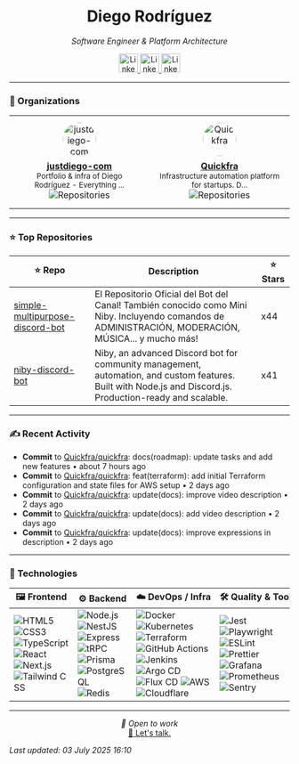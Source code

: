 
<div align="center" style="margin-top: 16px;">
<h1 align="center"><strong>Diego Rodríguez</strong></h1>
<i>Software Engineer & Platform Architecture</i>
<p></p>
  <a href="https://linkedin.com/in/bydiego" target="_blank">
    <img src="https://img.icons8.com/?size=100&id=8808&format=png&color=000000" alt="LinkedIn" height="34">
</a>

<a href="https://youtube.com/@codingwithdew3066" target="_blank">
      <img src="https://img.icons8.com/?size=100&id=55200&format=png&color=000000" alt="LinkedIn" height="34">
</a>

<a href="https://justdiego.com" target="_blank">
    <img src="https://img.icons8.com/?size=100&id=bAmuw2Fk26u0&format=png&color=000000" alt="LinkedIn" height="34">
</a>

</div>

---

### 🏢 Organizations

<table align="center">
  <tr>
    <td><div align="center" style="margin: 10px;">
  <a href="https://github.com/justdiego-com" target="_blank">
    <img src="https://avatars.githubusercontent.com/u/217927933?v=4" width="60" height="60" alt="justdiego-com" style="border-radius: 50%; margin-bottom: 8px;" />
  </a>
  <br>
  <strong><a href="https://github.com/justdiego-com" target="_blank">justdiego-com</a></strong>
  <br>
  <small>Portfolio & infra of Diego Rodríguez - Everything ...</small>
  <br>
  <img src="https://img.shields.io/badge/repos-1-blue?style=flat-square" alt="Repositories" />
</div></td><td><div align="center" style="margin: 10px;">
  <a href="https://github.com/Quickfra" target="_blank">
    <img src="https://avatars.githubusercontent.com/u/218400303?v=4" width="60" height="60" alt="Quickfra" style="border-radius: 50%; margin-bottom: 8px;" />
  </a>
  <br>
  <strong><a href="https://github.com/Quickfra" target="_blank">Quickfra</a></strong>
  <br>
  <small>Infrastructure automation platform for startups. D...</small>
  <br>
  <img src="https://img.shields.io/badge/repos-1-blue?style=flat-square" alt="Repositories" />
</div></td>
  </tr>
</table>

---

### ⭐ Top Repositories

| ⭐ Repo | Description | ⭐ Stars |
|--------|-------------|-------|
| [simple-multipurpose-discord-bot](https://github.com/dewstouh/simple-multipurpose-discord-bot) | El Repositorio Oficial del Bot del Canal! También conocido como Mini Niby. Incluyendo comandos de ADMINISTRACIÓN, MODERACIÓN, MÚSICA... y mucho más! | x44 |
| [niby-discord-bot](https://github.com/dewstouh/niby-discord-bot) | Niby, an advanced Discord bot for community management, automation, and custom features. Built with Node.js and Discord.js. Production-ready and scalable. | x41 |

---

### ✍ Recent Activity


- <strong>Commit</strong> to <a href="https://github.com/Quickfra/quickfra">Quickfra/quickfra</a>: docs(roadmap): update tasks and add new features • about 7 hours ago
- <strong>Commit</strong> to <a href="https://github.com/Quickfra/quickfra">Quickfra/quickfra</a>: feat(terraform): add initial Terraform configuration and state files for AWS setup • 2 days ago
- <strong>Commit</strong> to <a href="https://github.com/Quickfra/quickfra">Quickfra/quickfra</a>: update(docs): improve video description • 2 days ago
- <strong>Commit</strong> to <a href="https://github.com/Quickfra/quickfra">Quickfra/quickfra</a>: update(docs): add video description • 2 days ago
- <strong>Commit</strong> to <a href="https://github.com/Quickfra/quickfra">Quickfra/quickfra</a>: update(docs): improve expressions in description • 2 days ago


---

### 🔨 Technologies

| 🖼️ Frontend                                                                                                                                                                                                                                                                                                                                                                                                                                                                                                                    | ⚙️ Backend                                                                                                                                                                                                                                                                                                                                                                                                                                                                                                                                                                                      | ☁️ DevOps / Infra                                                                                                                                                                                                                                                                                                                                                                                                                                                                                                                                                                                                                                                                                                                                                                                                                | 🛠️ Quality & Tools                                                                                                                                                                                                                                                                                                                                                                                                                                                                                                                                                                                                        |
| ----------------------------------------------------------------------------------------------------------------------------------------------------------------------------------------------------------------------------------------------------------------------------------------------------------------------------------------------------------------------------------------------------------------------------------------------------------------------------------------------------------------------------- | ---------------------------------------------------------------------------------------------------------------------------------------------------------------------------------------------------------------------------------------------------------------------------------------------------------------------------------------------------------------------------------------------------------------------------------------------------------------------------------------------------------------------------------------------------------------------------------------------- | ------------------------------------------------------------------------------------------------------------------------------------------------------------------------------------------------------------------------------------------------------------------------------------------------------------------------------------------------------------------------------------------------------------------------------------------------------------------------------------------------------------------------------------------------------------------------------------------------------------------------------------------------------------------------------------------------------------------------------------------------------------------------------------------------------------------------------- | ------------------------------------------------------------------------------------------------------------------------------------------------------------------------------------------------------------------------------------------------------------------------------------------------------------------------------------------------------------------------------------------------------------------------------------------------------------------------------------------------------------------------------------------------------------------------------------------------------------------------ |
| ![HTML5](https://img.shields.io/badge/HTML5-E34F26?logo=html5&logoColor=white) ![CSS3](https://img.shields.io/badge/CSS3-1572B6?logo=css3&logoColor=white) ![TypeScript](https://img.shields.io/badge/TypeScript-3178C6?logo=typescript&logoColor=white) ![React](https://img.shields.io/badge/React-61DAFB?logo=react&logoColor=black) ![Next.js](https://img.shields.io/badge/Next.js-000000?logo=nextdotjs&logoColor=white) ![Tailwind CSS](https://img.shields.io/badge/Tailwind-06B6D4?logo=tailwindcss&logoColor=white) | ![Node.js](https://img.shields.io/badge/Node.js-339933?logo=nodedotjs&logoColor=white) ![NestJS](https://img.shields.io/badge/NestJS-E0234E?logo=nestjs&logoColor=white) ![Express](https://img.shields.io/badge/Express-000000?logo=express&logoColor=white) ![tRPC](https://img.shields.io/badge/tRPC-2596BE?logoColor=white) ![Prisma](https://img.shields.io/badge/Prisma-2D3748?logo=prisma&logoColor=white) ![PostgreSQL](https://img.shields.io/badge/PostgreSQL-4169E1?logo=postgresql&logoColor=white) ![Redis](https://img.shields.io/badge/Redis-DC382D?logo=redis&logoColor=white) | ![Docker](https://img.shields.io/badge/Docker-2496ED?logo=docker&logoColor=white) ![Kubernetes](https://img.shields.io/badge/Kubernetes-326CE5?logo=kubernetes&logoColor=white) ![Terraform](https://img.shields.io/badge/Terraform-7B42BC?logo=terraform&logoColor=white) ![GitHub Actions](https://img.shields.io/badge/GitHub_Actions-2088FF?logo=githubactions&logoColor=white) ![Jenkins](https://img.shields.io/badge/Jenkins-D24939?logo=jenkins&logoColor=white) ![Argo CD](https://img.shields.io/badge/Argo%20CD-F16061?logo=argo&logoColor=white) ![Flux CD](https://img.shields.io/badge/Flux%20CD-0094FF?logo=fluxcd&logoColor=white) ![AWS](https://img.shields.io/badge/AWS-232F3E?logo=amazonaws&logoColor=white) ![Cloudflare](https://img.shields.io/badge/Cloudflare-F38020?logo=cloudflare&logoColor=white) | ![Jest](https://img.shields.io/badge/Jest-C21325?logo=jest&logoColor=white) ![Playwright](https://img.shields.io/badge/Playwright-2EAD33?logo=playwright&logoColor=white) ![ESLint](https://img.shields.io/badge/ESLint-4B32C3?logo=eslint&logoColor=white) ![Prettier](https://img.shields.io/badge/Prettier-F7B93E?logo=prettier&logoColor=black) ![Grafana](https://img.shields.io/badge/Grafana-F46800?logo=grafana&logoColor=white) ![Prometheus](https://img.shields.io/badge/Prometheus-E6522C?logo=prometheus&logoColor=white) ![Sentry](https://img.shields.io/badge/Sentry-362D59?logo=sentry&logoColor=white) |


---

<p align="center">
  <i>💼 Open to work</i><br>
  <a href="mailto:diego@justdiego.com">📧 Let's talk.</a>
</p>

*Last updated: 03 July 2025 16:10*   